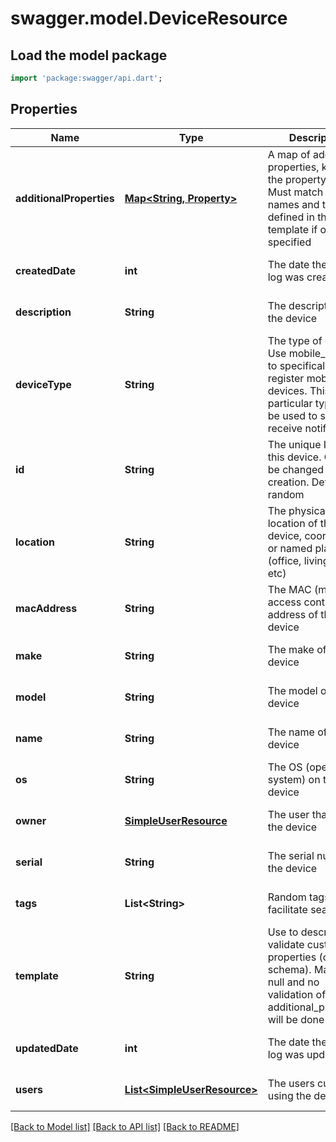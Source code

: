 # swagger.model.DeviceResource

## Load the model package
```dart
import 'package:swagger/api.dart';
```

## Properties
Name | Type | Description | Notes
------------ | ------------- | ------------- | -------------
**additionalProperties** | [**Map&lt;String, Property&gt;**](Property.md) | A map of additional properties, keyed on the property name.  Must match the names and types defined in the template if one is specified | [optional] [default to {}]
**createdDate** | **int** | The date the device log was created | [optional] [default to null]
**description** | **String** | The description of the device | [optional] [default to null]
**deviceType** | **String** | The type of device. Use mobile_device to specifically register mobile devices. This particular type will be used to send and receive notifications | [optional] [default to null]
**id** | **String** | The unique ID for this device. Cannot be changed after creation. Default: random | [optional] [default to null]
**location** | **String** | The physical location of the device, coordinates or named place (office, living room, etc) | [optional] [default to null]
**macAddress** | **String** | The MAC (media access control) address of the device | [optional] [default to null]
**make** | **String** | The make of the device | [optional] [default to null]
**model** | **String** | The model of the device | [optional] [default to null]
**name** | **String** | The name of the device | [optional] [default to null]
**os** | **String** | The OS (operating system) on the device | [optional] [default to null]
**owner** | [**SimpleUserResource**](SimpleUserResource.md) | The user that owns the device | [optional] [default to null]
**serial** | **String** | The serial number of the device | [optional] [default to null]
**tags** | **List&lt;String&gt;** | Random tags to facilitate search | [optional] [default to []]
**template** | **String** | Use to describe and validate custom properties (custom schema). May be null and no validation of additional_properties will be done | [optional] [default to null]
**updatedDate** | **int** | The date the device log was updated | [optional] [default to null]
**users** | [**List&lt;SimpleUserResource&gt;**](SimpleUserResource.md) | The users currently using the device | [optional] [default to []]

[[Back to Model list]](../README.md#documentation-for-models) [[Back to API list]](../README.md#documentation-for-api-endpoints) [[Back to README]](../README.md)


